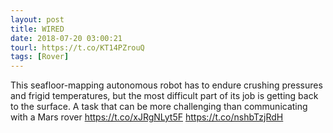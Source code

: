 ```yaml
---
layout: post
title: WIRED
date: 2018-07-20 03:00:21
tourl: https://t.co/KT14PZrouQ
tags: [Rover]
---
```

This seafloor-mapping autonomous robot has to endure crushing pressures and frigid temperatures, but the most difficult part of its job is getting back to the surface. A task that can be more challenging than communicating with a Mars rover https://t.co/xJRgNLyt5F https://t.co/nshbTzjRdH